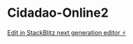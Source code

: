 # Cidadao-Online2

[Edit in StackBlitz next generation editor ⚡️](https://stackblitz.com/~/github.com/bsp982/Cidadao-Online2)